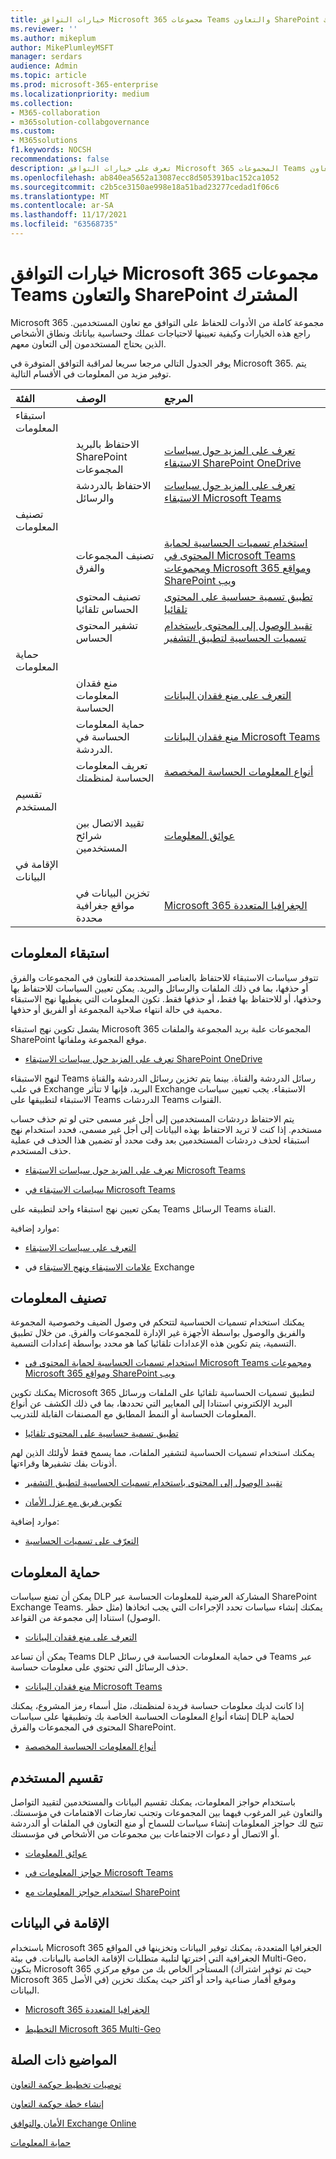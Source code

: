 ```yaml
---
title: خيارات التوافق Microsoft 365 مجموعات Teams والتعاون SharePoint المشترك
ms.reviewer: ''
ms.author: mikeplum
author: MikePlumleyMSFT
manager: serdars
audience: Admin
ms.topic: article
ms.prod: microsoft-365-enterprise
ms.localizationpriority: medium
ms.collection:
- M365-collaboration
- m365solution-collabgovernance
ms.custom:
- M365solutions
f1.keywords: NOCSH
recommendations: false
description: تعرف على خيارات التوافق Microsoft 365 المجموعات Teams والتعاون SharePoint المشترك.
ms.openlocfilehash: ab840ea5652a13087ecc8d505391bac152ca1052
ms.sourcegitcommit: c2b5ce3150ae998e18a51bad23277cedad1f06c6
ms.translationtype: MT
ms.contentlocale: ar-SA
ms.lasthandoff: 11/17/2021
ms.locfileid: "63568735"
---
```

# <a name="compliance-options-for-microsoft-365-groups-teams-and-sharepoint-collaboration"></a>خيارات التوافق Microsoft 365 مجموعات Teams والتعاون SharePoint المشترك

Microsoft 365 مجموعة كاملة من الأدوات للحفاظ على التوافق مع تعاون المستخدمين. راجع هذه الخيارات وكيفية تعيينها لاحتياجات عملك وحساسية بياناتك ونطاق الأشخاص الذين يحتاج المستخدمون إلى التعاون معهم.

يوفر الجدول التالي مرجعا سريعا لمراقبة التوافق المتوفرة في Microsoft 365. يتم توفير مزيد من المعلومات في الأقسام التالية.

|الفئة|الوصف|المرجع|
|:-------|:----------|:--------|
|استبقاء المعلومات|||
||الاحتفاظ بالبريد SharePoint المجموعات|[تعرف على المزيد حول سياسات الاستبقاء SharePoint OneDrive](../compliance/retention-policies-sharepoint.md)|
||الاحتفاظ بالدردشة والرسائل|[تعرف على المزيد حول سياسات الاستبقاء Microsoft Teams](../compliance/retention-policies-teams.md)|
|تصنيف المعلومات|||
||تصنيف المجموعات والفرق|[استخدام تسميات الحساسية لحماية المحتوى في Microsoft Teams ومجموعات Microsoft 365 ومواقع SharePoint ويب](../compliance/sensitivity-labels-teams-groups-sites.md)|
||تصنيف المحتوى الحساس تلقائيا|[تطبيق تسمية حساسية على المحتوى تلقائيا](../compliance/apply-sensitivity-label-automatically.md)|
||تشفير المحتوى الحساس|[تقييد الوصول إلى المحتوى باستخدام تسميات الحساسية لتطبيق التشفير](../compliance/encryption-sensitivity-labels.md)|
|حماية المعلومات|||
||منع فقدان المعلومات الحساسة|[التعرف على منع فقدان البيانات](../compliance/dlp-learn-about-dlp.md)|
||حماية المعلومات الحساسة في الدردشة.|[منع فقدان البيانات Microsoft Teams](../compliance/dlp-microsoft-teams.md)|
||تعريف المعلومات الحساسة لمنظمتك|[أنواع المعلومات الحساسة المخصصة](../compliance/sensitive-information-type-learn-about.md)|
|تقسيم المستخدم|||
||تقييد الاتصال بين شرائح المستخدمين|[عوائق المعلومات](../compliance/information-barriers.md)|
|الإقامة في البيانات|||
||تخزين البيانات في مواقع جغرافية محددة|[Microsoft 365 الجغرافيا المتعددة](/microsoft-365/enterprise/microsoft-365-multi-geo)|

## <a name="information-retention"></a>استبقاء المعلومات

تتوفر سياسات الاستبقاء للاحتفاظ بالعناصر المستخدمة للتعاون في المجموعات والفرق أو حذفها، بما في ذلك الملفات والرسائل والبريد. يمكن تعيين السياسات للاحتفاظ بها وحذفها، أو للاحتفاظ بها فقط، أو حذفها فقط. تكون المعلومات التي يغطيها نهج الاستبقاء محمية في حالة انتهاء صلاحية المجموعة أو الفريق أو حذفها.

يشمل تكوين نهج استبقاء Microsoft 365 المجموعات علبة بريد المجموعة والملفات SharePoint موقع المجموعة وملفاتها.

- [تعرف على المزيد حول سياسات الاستبقاء SharePoint OneDrive](../compliance/retention-policies-sharepoint.md)

لنهج الاستبقاء Teams رسائل الدردشة والقناة. بينما يتم تخزين رسائل الدردشة والقناة في علب Exchange البريد، فإنها لا تتأثر Exchange الاستبقاء. يجب تعيين سياسات الاستبقاء لتطبيقها على Teams الدردشات Teams القنوات. 

يتم الاحتفاظ دردشات المستخدمين إلى أجل غير مسمى حتى لو تم حذف حساب مستخدم. إذا كنت لا تريد الاحتفاظ بهذه البيانات إلى أجل غير مسمى، فحدد استخدام نهج استبقاء لحذف دردشات المستخدمين بعد وقت محدد أو تضمين هذا الحذف في عملية حذف المستخدم.

- [تعرف على المزيد حول سياسات الاستبقاء Microsoft Teams](../compliance/retention-policies-teams.md)

- [سياسات الاستبقاء في Microsoft Teams](/microsoftteams/retention-policies)

يمكن تعيين نهج استبقاء واحد لتطبيقه على Teams الرسائل Teams القناة. 

موارد إضافية:

- [التعرف على سياسات الاستبقاء](../compliance/retention.md)

- [علامات الاستبقاء ونهج الاستبقاء](/exchange/security-and-compliance/messaging-records-management/retention-tags-and-policies) في Exchange

## <a name="information-classification"></a>تصنيف المعلومات

يمكنك استخدام تسميات الحساسية لتتحكم في وصول الضيف وخصوصية المجموعة والفريق والوصول بواسطة الأجهزة غير الإدارة للمجموعات والفرق. من خلال تطبيق التسمية، يتم تكوين هذه الإعدادات تلقائيا كما هو محدد بواسطة إعدادات التسمية.

- [استخدام تسميات الحساسية لحماية المحتوى في Microsoft Teams ومجموعات Microsoft 365 ومواقع SharePoint ويب](../compliance/sensitivity-labels-teams-groups-sites.md)

يمكنك تكوين Microsoft 365 لتطبيق تسميات الحساسية تلقائيا على الملفات ورسائل البريد الإلكتروني استنادا إلى المعايير التي تحددها، بما في ذلك الكشف عن أنواع المعلومات الحساسة أو النمط المطابق مع المصنفات القابلة للتدريب.

- [تطبيق تسمية حساسية على المحتوى تلقائيا](../compliance/apply-sensitivity-label-automatically.md)

يمكنك استخدام تسميات الحساسية لتشفير الملفات، مما يسمح فقط لأولئك الذين لهم أذونات بفك تشفيرها وقراءتها.

- [تقييد الوصول إلى المحتوى باستخدام تسميات الحساسية لتطبيق التشفير](../compliance/encryption-sensitivity-labels.md)

- [تكوين فريق مع عزل الأمان](./secure-teams-security-isolation.md)

موارد إضافية:

- [التعرّف على تسميات الحساسية](../compliance/sensitivity-labels.md)


## <a name="information-protection"></a>حماية المعلومات

يمكن أن تمنع سياسات DLP المشاركة العرضية للمعلومات الحساسة عبر SharePoint Exchange Teams. يمكنك إنشاء سياسات تحدد الإجراءات التي يجب اتخاذها (مثل حظر الوصول) استنادا إلى مجموعة من القواعد.

- [التعرف على منع فقدان البيانات](../compliance/dlp-learn-about-dlp.md)

يمكن أن تساعد Teams DLP في حماية المعلومات الحساسة في رسائل Teams عبر حذف الرسائل التي تحتوي على معلومات حساسة.

- [منع فقدان البيانات Microsoft Teams](../compliance/dlp-microsoft-teams.md)

إذا كانت لديك معلومات حساسة فريدة لمنظمتك، مثل أسماء رمز المشروع، يمكنك إنشاء أنواع المعلومات الحساسة الخاصة بك وتطبيقها على سياسات DLP لحماية المحتوى في المجموعات والفرق SharePoint.

- [أنواع المعلومات الحساسة المخصصة](../compliance/sensitive-information-type-learn-about.md)

## <a name="user-segmentation"></a>تقسيم المستخدم

باستخدام حواجز المعلومات، يمكنك تقسيم البيانات والمستخدمين لتقييد التواصل والتعاون غير المرغوب فيهما بين المجموعات وتجنب تعارضات الاهتمامات في مؤسستك. تتيح لك حواجز المعلومات إنشاء سياسات للسماح أو منع التعاون في الملفات أو الدردشة أو الاتصال أو دعوات الاجتماعات بين مجموعات من الأشخاص في مؤسستك.

- [عوائق المعلومات](../compliance/information-barriers.md)

- [حواجز المعلومات في Microsoft Teams](/microsoftteams/information-barriers-in-teams)

- [استخدام حواجز المعلومات مع SharePoint](/sharepoint/information-barriers)

## <a name="data-residency"></a>الإقامة في البيانات

باستخدام Microsoft 365 الجغرافيا المتعددة، يمكنك توفير البيانات وتخزينها في المواقع الجغرافية التي اخترتها لتلبية متطلبات الإقامة الخاصة بالبيانات. في بيئة Multi-Geo، يتكون Microsoft 365 المستأجر الخاص بك من موقع مركزي (حيث تم توفير اشتراك Microsoft 365 في الأصل) وموقع أقمار صناعية واحد أو أكثر حيث يمكنك تخزين البيانات.

- [Microsoft 365 الجغرافيا المتعددة](/microsoft-365/enterprise/microsoft-365-multi-geo)

- [التخطيط Microsoft 365 Multi-Geo](/microsoft-365/enterprise/plan-for-multi-geo)

## <a name="related-topics"></a>المواضيع ذات الصلة

[توصيات تخطيط حوكمة التعاون](collaboration-governance-overview.md#collaboration-governance-planning-recommendations)

[إنشاء خطة حوكمة التعاون](collaboration-governance-first.md)

[الأمان والتوافق Exchange Online](/exchange/security-and-compliance/security-and-compliance)

[حماية المعلومات](../compliance/information-protection.md)

